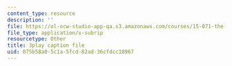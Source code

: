 ```yaml
---
content_type: resource
description: ''
file: https://ol-ocw-studio-app-qa.s3.amazonaws.com/courses/15-071-the-analytics-edge-spring-2017/075b58a05c1a5fcd82ad36cfdcc10967_dgjhoPD1FA0.vtt
file_type: application/x-subrip
resourcetype: Other
title: 3play caption file
uid: 075b58a0-5c1a-5fcd-82ad-36cfdcc10967
---
```

